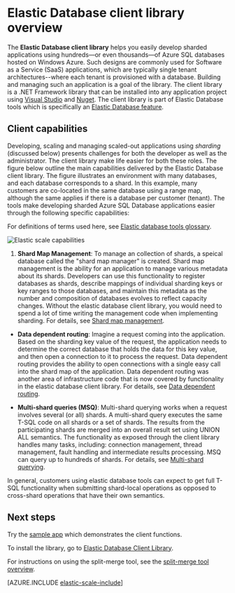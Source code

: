 <properties
    pageTitle="Azure SQL Database - client library"
    description="Build scalable .NET database apps"
    services="sql-database"
    documentationCenter=""
    manager="jeffreyg"
    authors="sidneyh"
    editor=""/>

<tags
	ms.service="sql-database"
	ms.date="07/29/2015"
	wacn.date=""/>

# Elastic Database client library overview

The **Elastic Database client library** helps you easily develop sharded applications using hundreds—or even thousands—of Azure SQL databases hosted on Windows Azure. Such designs are commonly used for Software as a Service (SaaS) applications, which are typically single tenant architectures--where each tenant is provisioned with a database. Building and managing such an application is a goal of the library. The client library is a .NET Framework library that can be installed into any application project using [Visual Studio](/documentation/articles/sql-database-elastic-scale-add-references-visual-studio) and [Nuget](http://www.nuget.org/packages/Microsoft.Azure.SqlDatabase.ElasticScale.Client/). The client library is part of Elastic Database tools which is specifically an [Elastic Database feature](/documentation/articles/sql-database-elastic-scale-introduction). 

## Client capabilities

Developing, scaling and managing scaled-out applications using *sharding* (discussed below) presents challenges for both the developer as well as the administrator. The client library make life easier for both these roles. The figure below outline the main capabilities delivered by the Elastic Database client library. The figure illustrates an environment with many databases, and each database corresponds to a shard. In this example, many customers are co-located in the same database using a range map, although the same applies if there is a database per customer (tenant). The tools make developing sharded Azure SQL Database applications easier through the following specific capabilities:

For definitions of terms used here, see [Elastic database tools glossary](/documentation/articles/sql-database-elastic-scale-glossary).

![Elastic scale capabilities][1]

1.  **Shard Map Management**: To manage an collection of shards, a speical database called the "shard map manager" is created. Shard map management is the ability for an application to manage various metadata about its shards. Developers can use this functionality to register databases as shards, describe mappings of individual sharding keys or key ranges to those databases, and maintain this metadata as the number and composition of databases evolves to reflect capacity changes. Without the elastic database client library, you would need to spend a lot of time writing the management code when implementing sharding. For details, see [Shard map management](/documentation/articles/sql-database-elastic-scale-shard-map-management).

* **Data dependent routing**: Imagine a request coming into the application. Based on the sharding key value of the request, the application needs to determine the correct database that holds the data for this key value, and then open a connection to it to process the request. Data dependent routing provides the ability to open connections with a single easy call into the shard map of the application. Data dependent routing was another area of infrastructure code that is now covered by functionality in the elastic database client library. For details, see [Data dependent routing](/documentation/articles/sql-database-elastic-scale-data-dependent-routing).

* **Multi-shard queries (MSQ)**: Multi-shard querying works when a request involves several (or all) shards. A multi-shard query executes the same T-SQL code on all shards or a set of shards. The results from the participating shards are merged into an overall result set using UNION ALL semantics. The functionality as exposed through the client library handles many tasks, including: connection management, thread management, fault handling and intermediate results processing. MSQ can query up to hundreds of shards. For details, see [Multi-shard querying](/documentation/articles/sql-database-elastic-scale-multishard-querying).

In general, customers using elastic database tools can expect to get full T-SQL functionality when submitting shard-local operations as opposed to cross-shard operations that have their own semantics.

## Next steps

Try the [sample app](/documentation/articles/sql-database-elastic-scale-get-started) which demonstrates the client functions. 

To install the library, go to [Elastic Database Client Library]( http://www.nuget.org/packages/Microsoft.Azure.SqlDatabase.ElasticScale.Client/).

For instructions on using the split-merge tool, see the [split-merge tool overview](/documentation/articles/sql-database-elastic-scale-overview-split-and-merge).


[AZURE.INCLUDE [elastic-scale-include](../includes/elastic-scale-include.md)]

<!--Anchors-->
<!--Image references-->
[1]:./media/sql-database-elastic-database-client-library/glossary.png


